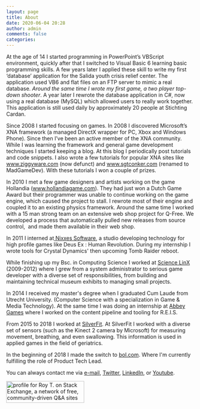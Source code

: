 ```yaml
---
layout: page
title: About
date: 2020-06-04 20:28
author: admin
comments: false
categories:
---
```


At the age of 14 I started programming in PowerPoint’s VBScript environment, quickly after that I switched to Visual Basic 6 learning basic programming skills. A few years later I applied these skill to write my first ‘database’ application for the Salida youth crisis relief center. The application used VB6 and flat files on an FTP server to mimic a real database. <em>Around the same time I wrote my first game, a two player top-down shooter</em>. A year later I rewrote the database application in C#, now using a real database (MySQL) which allowed users to really work together. This application is still used daily by approximately 20 people at Stichting Cardan.

Since 2008 I started focusing on games. In 2008 I discovered Microsoft’s XNA framework (a managed DirectX wrapper for PC, Xbox and Windows Phone). Since then I’ve been an active member of the XNA community. While I was learning the framework and general game development techniques I started keeping a blog. At this blog I periodically post tutorials and code snippets. I also wrote a few tutorials for popular XNA sites like <a href="http://www.ziggyware.com">www.ziggyware.com</a> (now defunct) and <a href="http://www.madgamedev.com">www.sgtconker.com</a> (renamed to MadGameDev). With these tutorials I won a couple of prizes.

In 2010 I met a few game designers and artists working on the game Hollandia (<a href="http://www.hollandiagame.com">www.hollandiagame.com</a>). They had just won a Dutch Game Award but their programmer was unable to continue working on the game engine, which caused the project to stall. I rewrote most of their engine and coupled it to an existing physics framework. Around the same time I worked with a 15 man strong team on an extensive web shop project for Q-Free. We developed a process that automatically pulled new releases from source control,  and made them available in their web shop.

In 2011 I interned at<a title="Nixxes" href="http://www.nixxes.com/"> Nixxes Software</a>, a studio developing technology for high profile games like Deus Ex : Human Revolution. During my internship I wrote tools for Crystal Dynamics' then upcoming Tomb Raider reboot.

While finishing up my Bsc. in Computing Science I worked at <a href="http://www.sciencelinx.nl">Science LinX</a> (2009-2012) where I grew from a system administrator to serious game developer with a diverse set of responsibilities, from building and maintaining technical museum exhibits to managing small projects.

In 2014 I received my master's degree when I graduated Cum Laude from Utrecht University. (Computer Science with a specialization in Game & Media Technology). At the same time I was doing an internship at <a href="http://www.abbeygames.com">Abbey Games</a> where I worked on the content pipeline and tooling for R.E.I.S.

From 2015 to 2018 I worked at <a href="http://silverfit.nl">SilverFit</a>. At SilverFit I worked with a diverse set of sensors (such as the Kinect 2 camera by Microsoft) for measuring movement, breathing, and even swallowing. This information is used in applied games in the field of geriatrics.

In the beginning of 2018 I made the switch to <a href="https://bol.com">bol.com</a>. Where I'm currently fulfilling the role of Product Tech Lead.

You can always contact me via <a href="mailto:roy-t@hotmail.com">e-mail</a>, <a href="https://twitter.com/roytries">Twitter</a>, <a href="http://www.linkedin.com/pub/roy-triesscheijn/32/38a/387">LinkedIn</a>, or <a href="http://www.youtube.com/user/roytri">Youtube</a>.

<a href="http://stackexchange.com/users/199657"><img class="alignright" title="profile for Roy T. on Stack Exchange, a network of free, community-driven Q&amp;A sites" alt="profile for Roy T. on Stack Exchange, a network of free, community-driven Q&amp;A sites" src="http://stackexchange.com/users/flair/199657.png" width="208" height="58" />
</a>


